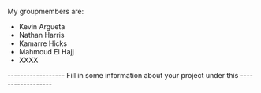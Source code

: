 My groupmembers are:
- Kevin Argueta
- Nathan Harris
- Kamarre Hicks
- Mahmoud El Hajj
- XXXX


------------------ Fill in some information about your project under this ------------------
